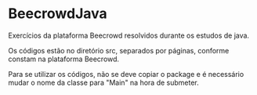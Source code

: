 # BeecrowdJava
Exercícios da plataforma Beecrowd resolvidos durante os estudos de java.

Os códigos estão no diretório src, separados por páginas, conforme constam na plataforma Beecrowd.

Para se utilizar os códigos, não se deve copiar o package e é necessário mudar o nome da classe para "Main" na hora de submeter.
